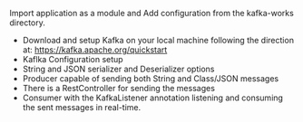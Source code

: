 Import application as a module and Add configuration from the 
kafka-works directory. 

- Download and setup Kafka on your local machine following the direction at: https://kafka.apache.org/quickstart
- Kaflka Configuration setup
- String and JSON serializer and Deserializer options
- Producer capable of sending both String and Class/JSON messages
- There is a RestController for sending the messages
- Consumer with the KafkaListener annotation listening and consuming the sent messages in real-time.